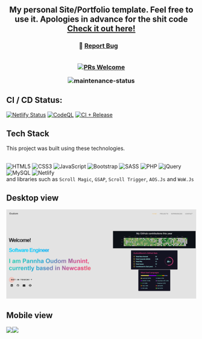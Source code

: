<h2 align="center">
  My personal Site/Portfolio template. Feel free to use it. Apologies in advance for the shit code<br/>
  <a href="https://oudommunint.netlify.app/" target="_blank">Check it out here!</a>
</h2>
 <h3 align="center">
    🔹
    <a href="https://github.com/OudomMunint/Personal-Site-from-desktop/issues">Report Bug</a> &nbsp; &nbsp; <br> <br>
  
  [![PRs Welcome](https://img.shields.io/badge/PRs-welcome-brightgreen.svg?style=flat-square)](http://makeapullrequest.com)
  
  ![maintenance-status](https://img.shields.io/badge/maintenance-as--is-yellow.svg)
</h3>

## CI / CD Status:
[![Netlify Status](https://api.netlify.com/api/v1/badges/0260a7f6-2b1b-4b6f-8e7e-69995eb35ce5/deploy-status)](https://app.netlify.com/sites/oudommunint/deploys) [![CodeQL](https://github.com/OudomMunint/Personal-Website/actions/workflows/codeql.yml/badge.svg)](https://github.com/OudomMunint/Personal-Website/actions/workflows/codeql.yml) [![CI + Release](https://github.com/OudomMunint/Personal-Website/actions/workflows/main.yml/badge.svg)](https://github.com/OudomMunint/Personal-Website/actions/workflows/main.yml)
 <h2>Tech Stack</h2>
  This project was built using these technologies.</br></br>
  
![HTML5](https://img.shields.io/badge/html5-%23E34F26.svg?style=for-the-badge&logo=html5&logoColor=white)
![CSS3](https://img.shields.io/badge/css3-%231572B6.svg?style=for-the-badge&logo=css3&logoColor=white)
![JavaScript](https://img.shields.io/badge/javascript-%23323330.svg?style=for-the-badge&logo=javascript&logoColor=%23F7DF1E)
![Bootstrap](https://img.shields.io/badge/bootstrap-%23563D7C.svg?style=for-the-badge&logo=bootstrap&logoColor=white)
![SASS](https://img.shields.io/badge/SASS-hotpink.svg?style=for-the-badge&logo=SASS&logoColor=white)
![PHP](https://img.shields.io/badge/php-%23777BB4.svg?style=for-the-badge&logo=php&logoColor=white)
![jQuery](https://img.shields.io/badge/jquery-%230769AD.svg?style=for-the-badge&logo=jquery&logoColor=white)
![MySQL](https://img.shields.io/badge/mysql-%2300f.svg?style=for-the-badge&logo=mysql&logoColor=white)
![Netlify](https://img.shields.io/badge/netlify-%23000000.svg?style=for-the-badge&logo=netlify&logoColor=#00C7B7)
 </br>
 and libraries such as `Scroll Magic`, `GSAP`, `Scroll Trigger`, `AOS.Js` and `WoW.Js`
 </br>
 <h2>Desktop view</h2>
 <img src="/images/readme hero.png"/>
 <h2>Mobile view</h2>
 <div style="display: Flex;">
 <img style="display: inline" src="/images/gitHeroMobile.png"/>
 <img style="display: inline" src="/images/gitHeroMobile2.png"/>
 </div>
 </h2>
